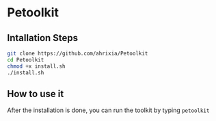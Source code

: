 # Petoolkit

## Intallation Steps
```bash
git clone https://github.com/ahrixia/Petoolkit 
cd Petoolkit
chmod +x install.sh 
./install.sh
```

## How to use it

After the installation is done, you can run the toolkit by typing
`petoolkit`
  

